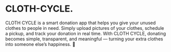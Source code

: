 # CLOTH-CYCLE.
CLOTH CYCLE is a smart donation app that helps you give your unused clothes to people in need. Simply upload pictures of your clothes, schedule a pickup, and track your donation in real time. With CLOTH CYCLE, donating becomes simple, transparent, and meaningful — turning your extra clothes into someone else’s happiness. 🌿
